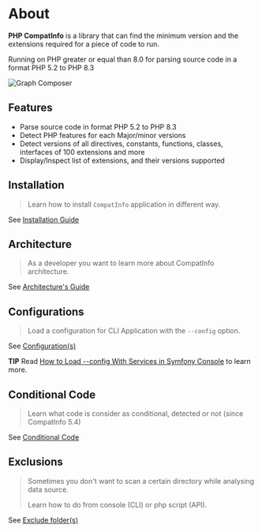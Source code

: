 <!-- markdownlint-disable MD013 -->
# About

**PHP CompatInfo** is a library that
can find the minimum version and the extensions required for a piece of code to run.

Running on PHP greater or equal than 8.0 for parsing source code in a format PHP 5.2 to PHP 8.3

![Graph Composer](./assets/images/graph-composer.svg)

## Features

- Parse source code in format PHP 5.2 to PHP 8.3
- Detect PHP features for each Major/minor versions
- Detect versions of all directives, constants, functions, classes, interfaces of 100 extensions and more
- Display/Inspect list of extensions, and their versions supported

## Installation

> Learn how to install `CompatInfo` application in different way.

See [Installation Guide](installation.md)

## Architecture

> As a developer you want to learn more about CompatInfo architecture.

See [Architecture's Guide](architecture/README.md)

## Configurations

> Load a configuration for CLI Application with the `--config` option.

See [Configuration(s)](configs/README.md)

**TIP** Read [How to Load --config With Services in Symfony Console](https://tomasvotruba.com/blog/2018/05/14/how-to-load-config-with-services-in-symfony-console/) to learn more.

## Conditional Code

> Learn what code is consider as conditional, detected or not (since CompatInfo 5.4)

See [Conditional Code](conditional-code/README.md)

## Exclusions

> Sometimes you don't want to scan a certain directory while analysing data source.
>
> Learn how to do from console (CLI) or php script (API).

See [Exclude folder(s)](exclusions/README.md)
